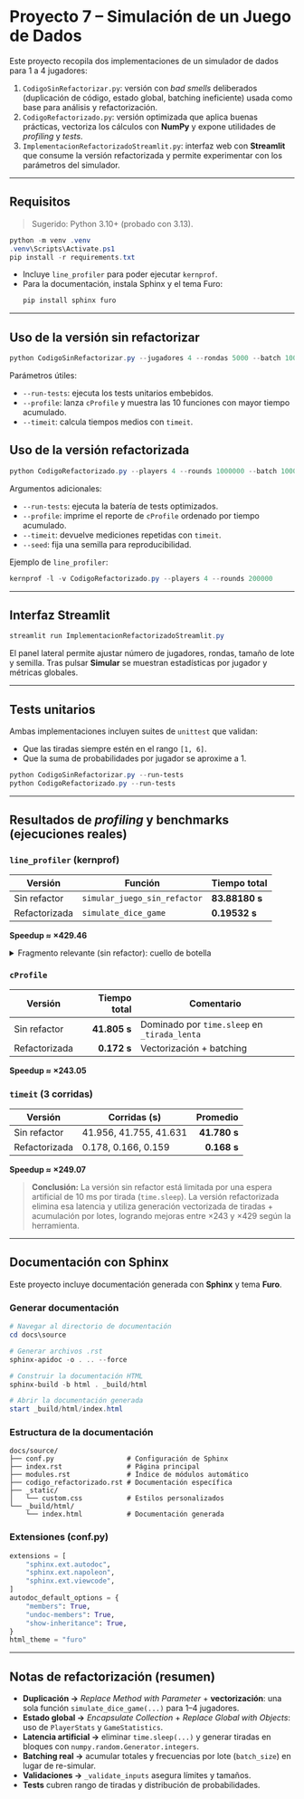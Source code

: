 
# Proyecto 7 – Simulación de un Juego de Dados

Este proyecto recopila dos implementaciones de un simulador de dados para 1 a 4 jugadores:

1. `CodigoSinRefactorizar.py`: versión con *bad smells* deliberados (duplicación de código, estado global, batching ineficiente) usada como base para análisis y refactorización.
2. `CodigoRefactorizado.py`: versión optimizada que aplica buenas prácticas, vectoriza los cálculos con **NumPy** y expone utilidades de *profiling* y *tests*.
3. `ImplementacionRefactorizadoStreamlit.py`: interfaz web con **Streamlit** que consume la versión refactorizada y permite experimentar con los parámetros del simulador.

---

## Requisitos

> Sugerido: Python 3.10+ (probado con 3.13).

```powershell
python -m venv .venv
.venv\Scripts\Activate.ps1
pip install -r requirements.txt
```

- Incluye `line_profiler` para poder ejecutar `kernprof`.
- Para la documentación, instala Sphinx y el tema Furo:
  ```powershell
  pip install sphinx furo
  ```

---

## Uso de la versión **sin refactorizar**

```powershell
python CodigoSinRefactorizar.py --jugadores 4 --rondas 5000 --batch 1000
```

Parámetros útiles:
- `--run-tests`: ejecuta los tests unitarios embebidos.
- `--profile`: lanza `cProfile` y muestra las 10 funciones con mayor tiempo acumulado.
- `--timeit`: calcula tiempos medios con `timeit`.

## Uso de la versión **refactorizada**

```powershell
python CodigoRefactorizado.py --players 4 --rounds 1000000 --batch 100000 --timeit
```

Argumentos adicionales:
- `--run-tests`: ejecuta la batería de tests optimizados.
- `--profile`: imprime el reporte de `cProfile` ordenado por tiempo acumulado.
- `--timeit`: devuelve mediciones repetidas con `timeit`.
- `--seed`: fija una semilla para reproducibilidad.

Ejemplo de `line_profiler`:
```powershell
kernprof -l -v CodigoRefactorizado.py --players 4 --rounds 200000
```

---

## Interfaz Streamlit

```powershell
streamlit run ImplementacionRefactorizadoStreamlit.py
```
El panel lateral permite ajustar número de jugadores, rondas, tamaño de lote y semilla. Tras pulsar **Simular** se muestran estadísticas por jugador y métricas globales.

---

## Tests unitarios

Ambas implementaciones incluyen suites de `unittest` que validan:
- Que las tiradas siempre estén en el rango `[1, 6]`.
- Que la suma de probabilidades por jugador se aproxime a 1.

```powershell
python CodigoSinRefactorizar.py --run-tests
python CodigoRefactorizado.py --run-tests
```

---

## Resultados de *profiling* y benchmarks (ejecuciones reales)

### `line_profiler` (kernprof)
| Versión | Función | Tiempo total |
|---|---|---|
| Sin refactor | `simular_juego_sin_refactor` | **83.88180 s** |
| Refactorizada | `simulate_dice_game` | **0.19532 s** |

**Speedup ≈ ×429.46**

<details>
<summary>Fragmento relevante (sin refactor): cuello de botella</summary>

```
4000   41.701    0.010   41.701    0.010 {built-in method time.sleep}
```
</details>

### `cProfile`
| Versión | Tiempo total | Comentario |
|---|---:|---|
| Sin refactor | **41.805 s** | Dominado por `time.sleep` en `_tirada_lenta` |
| Refactorizada | **0.172 s** | Vectorización + batching |

**Speedup ≈ ×243.05**

### `timeit` (3 corridas)
| Versión | Corridas (s) | Promedio |
|---|---|---:|
| Sin refactor | 41.956, 41.755, 41.631 | **41.780 s** |
| Refactorizada | 0.178, 0.166, 0.159 | **0.168 s** |

**Speedup ≈ ×249.07**

> **Conclusión:** La versión sin refactor está limitada por una espera artificial de 10 ms por tirada (`time.sleep`). La versión refactorizada elimina esa latencia y utiliza generación vectorizada de tiradas + acumulación por lotes, logrando mejoras entre ×243 y ×429 según la herramienta.

---

## Documentación con Sphinx

Este proyecto incluye documentación generada con **Sphinx** y tema **Furo**.

### Generar documentación

```powershell
# Navegar al directorio de documentación
cd docs\source

# Generar archivos .rst
sphinx-apidoc -o . .. --force

# Construir la documentación HTML
sphinx-build -b html . _build/html

# Abrir la documentación generada
start _build/html/index.html
```

### Estructura de la documentación

```
docs/source/
├── conf.py                  # Configuración de Sphinx
├── index.rst                # Página principal
├── modules.rst              # Índice de módulos automático
├── codigo_refactorizado.rst # Documentación específica
├── _static/
│   └── custom.css           # Estilos personalizados
└── _build/html/
    └── index.html           # Documentación generada
```

### Extensiones (conf.py)

```python
extensions = [
    "sphinx.ext.autodoc",
    "sphinx.ext.napoleon",
    "sphinx.ext.viewcode",
]
autodoc_default_options = {
    "members": True,
    "undoc-members": True,
    "show-inheritance": True,
}
html_theme = "furo"
```

---

## Notas de refactorización (resumen)

- **Duplicación →** *Replace Method with Parameter* + **vectorización**: una sola función `simulate_dice_game(...)` para 1–4 jugadores.
- **Estado global →** *Encapsulate Collection* + *Replace Global with Objects*: uso de `PlayerStats` y `GameStatistics`.
- **Latencia artificial →** eliminar `time.sleep(...)` y generar tiradas en bloques con `numpy.random.Generator.integers`.
- **Batching real →** acumular totales y frecuencias por lote (`batch_size`) en lugar de re-simular.
- **Validaciones →** `_validate_inputs` asegura límites y tamaños.
- **Tests** cubren rango de tiradas y distribución de probabilidades.

